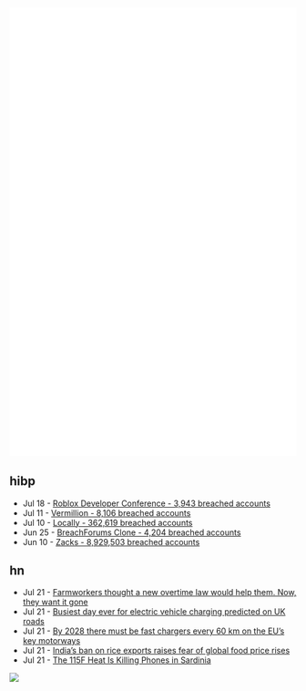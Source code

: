 ![Metrics](https://raw.githubusercontent.com/phixion/phixion/master/metrics.svg)

## hibp

<!--
for https://github.com/phixion/phixion/blob/main/.github/workflows/feeds.yml
-->
<!--START_SECTION:haveibeenpwnd-->
- Jul 18 - [Roblox Developer Conference - 3,943 breached accounts](https://haveibeenpwned.com/PwnedWebsites#RobloxDeveloperConference)
- Jul 11 - [Vermillion - 8,106 breached accounts](https://haveibeenpwned.com/PwnedWebsites#Vermillion)
- Jul 10 - [Locally - 362,619 breached accounts](https://haveibeenpwned.com/PwnedWebsites#Locally)
- Jun 25 - [BreachForums Clone - 4,204 breached accounts](https://haveibeenpwned.com/PwnedWebsites#BreachForumsClone)
- Jun 10 - [Zacks - 8,929,503 breached accounts](https://haveibeenpwned.com/PwnedWebsites#Zacks)
<!--END_SECTION:haveibeenpwnd-->

## hn

<!--
for https://github.com/phixion/phixion/blob/main/.github/workflows/feeds.yml
-->
<!--START_SECTION:hn-->
- Jul 21 - [Farmworkers thought a new overtime law would help them. Now, they want it gone](https://text.npr.org/1188258994)
- Jul 21 - [Busiest day ever for electric vehicle charging predicted on UK roads](https://www.fleetnews.co.uk/news/latest-fleet-news/electric-fleet-news/2023/07/20/busiest-day-ever-for-electric-vehicle-charging-predicted-on-uk-roads)
- Jul 21 - [By 2028 there must be fast chargers every 60 km on the EU’s key motorways](https://www.fleeteurope.com/en/new-energies/europe/article/fast-chargers-every-60-km-key-eu-motorways?a=FJA05&t%5B0%5D=Charging&curl=1)
- Jul 21 - [India’s ban on rice exports raises fear of global food price rises](https://www.theguardian.com/business/2023/jul/21/india-ban-on-rice-exports-raises-fear-of-global-food-price-rises)
- Jul 21 - [The 115F Heat Is Killing Phones in Sardinia](https://www.bloomberg.com/news/articles/2023-07-19/dying-phones-wilting-cyclists-epicenter-of-europe-heat-wave-has-grim-warnings)
<!--END_SECTION:hn-->

<!--
for https://yhype.me
-->
![](https://hit.yhype.me/github/profile?user_id=13013670)
